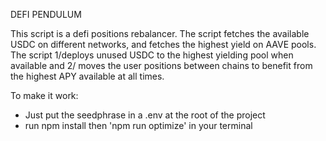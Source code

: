 DEFI PENDULUM

This script is a defi positions rebalancer.
The script fetches the available USDC on different networks, and fetches the highest yield on AAVE pools.
The script 1/deploys unused USDC to the highest yielding pool when available and 2/ moves the user positions between chains to benefit from the highest APY available at all times.

To make it work:

- Just put the seedphrase in a .env at the root of the project
- run npm install then 'npm run optimize' in your terminal
